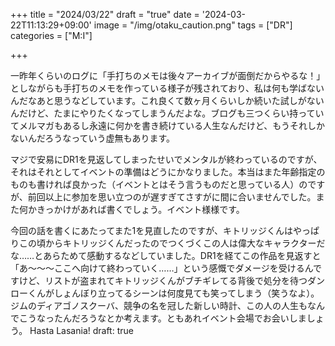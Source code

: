 +++
title = "2024/03/22"
draft = "true"
date = '2024-03-22T11:13:29+09:00'
image = "/img/otaku_caution.png"
tags = ["DR"]
categories = ["M:I"]

+++

一昨年くらいのログに「手打ちのメモは後々アーカイブが面倒だからやるな！」としながらも手打ちのメモを作っている様子が残されており、私は何も学ばないんだなあと思うなどしています。これ良くて数ヶ月くらいしか続いた試しがないんだけど、たまにやりたくなってしまうんだよな。ブログも三つくらい持っていてメルマガもあるし永遠に何かを書き続けている人生なんだけど、もうそれしかないんだろうなっていう虚無もあります。

マジで安易にDR1を見返してしまったせいでメンタルが終わっているのですが、それはそれとしてイベントの準備はどうにかなりました。本当はまた年齢指定のものも書ければ良かった（イベントとはそう言うものだと思っている人）のですが、前回以上に参加を思い立つのが遅すぎてさすがに間に合いませんでした。また何かきっかけがあれば書くでしょう。イベント様様です。

今回の話を書くにあたってまた1を見直したのですが、キトリッジくんはやっぱりこの頃からキトリッジくんだったのでつくづくこの人は偉大なキャラクターだな……とあらためて感動するなどしていました。DR1を経てこの作品を見返すと「あ〜〜〜ここへ向けて終わっていく……」という感慨でダメージを受けるんですけど、リストが盗まれてキトリッジくんがブチギレてる背後で処分を待つダンローくんがしょんぼり立ってるシーンは何度見ても笑ってしまう（笑うなよ）。ジムのディアゴノスクーバ、競争の名を冠した新しい時計、この人の人生もなんでこうなったんだろうなとか考えます。ともあれイベント会場でお会いしましょう。 Hasta Lasania!
draft: true
